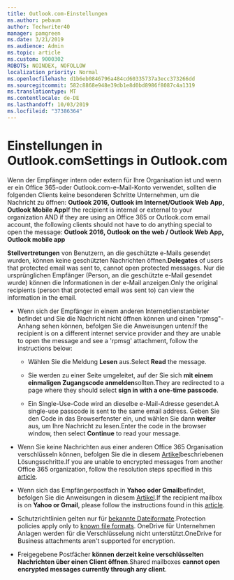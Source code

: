 ```yaml
---
title: Outlook.com-Einstellungen
ms.author: pebaum
author: Techwriter40
manager: pamgreen
ms.date: 3/21/2019
ms.audience: Admin
ms.topic: article
ms.custom: 9000302
ROBOTS: NOINDEX, NOFOLLOW
localization_priority: Normal
ms.openlocfilehash: d1b6eb0846796a484cd60335737a3ecc373266dd
ms.sourcegitcommit: 582c8868e948e39db1e8d0bd8986f8087c4a1319
ms.translationtype: MT
ms.contentlocale: de-DE
ms.lasthandoff: 10/03/2019
ms.locfileid: "37386364"
---
```

# <a name="settings-in-outlookcom"></a><span data-ttu-id="5e316-102">Einstellungen in Outlook.com</span><span class="sxs-lookup"><span data-stu-id="5e316-102">Settings in Outlook.com</span></span>

<span data-ttu-id="5e316-103">Wenn der Empfänger intern oder extern für Ihre Organisation ist und wenn er ein Office 365-oder Outlook.com-e-Mail-Konto verwendet, sollten die folgenden Clients keine besonderen Schritte Unternehmen, um die Nachricht zu öffnen: **Outlook 2016, Outlook im Internet/Outlook Web App, Outlook Mobile App**</span><span class="sxs-lookup"><span data-stu-id="5e316-103">If the recipient is internal or external to your organization AND if they are using an Office 365 or Outlook.com email account, the following clients should not have to do anything special to open the message: **Outlook 2016, Outlook on the web / Outlook Web App, Outlook mobile app**</span></span>

<span data-ttu-id="5e316-104">**Stellvertretungen** von Benutzern, an die geschützte e-Mails gesendet wurden, können keine geschützten Nachrichten öffnen.</span><span class="sxs-lookup"><span data-stu-id="5e316-104">**Delegates** of users that protected email was sent to, cannot open protected messages.</span></span> <span data-ttu-id="5e316-105">Nur die ursprünglichen Empfänger (Person, an die geschützte e-Mail gesendet wurde) können die Informationen in der e-Mail anzeigen.</span><span class="sxs-lookup"><span data-stu-id="5e316-105">Only the original recipients (person that protected email was sent to) can view the information in the email.</span></span>

- <span data-ttu-id="5e316-106">Wenn sich der Empfänger in einem anderen Internetdienstanbieter befindet und Sie&nbsp;die Nachricht nicht öffnen können und einen "rpmsg"-Anhang sehen können, befolgen Sie die Anweisungen unten:</span><span class="sxs-lookup"><span data-stu-id="5e316-106">If the recipient is on a different internet service provider and they are&nbsp;unable to open the message and see a 'rpmsg' attachment, follow the instructions below:</span></span>
    
    - <span data-ttu-id="5e316-107">Wählen Sie die Meldung **Lesen** aus.</span><span class="sxs-lookup"><span data-stu-id="5e316-107">Select **Read** the message.</span></span>
    
    - <span data-ttu-id="5e316-108">Sie werden zu einer Seite umgeleitet, auf der Sie sich **mit einem einmaligen Zugangscode anmelden**sollten.</span><span class="sxs-lookup"><span data-stu-id="5e316-108">They are redirected to a page where they should select **sign in with a one-time passcode**.</span></span>
    
    - <span data-ttu-id="5e316-109">Ein Single-Use-Code wird an dieselbe e-Mail-Adresse gesendet.</span><span class="sxs-lookup"><span data-stu-id="5e316-109">A single-use passcode is sent to the same email address.</span></span> <span data-ttu-id="5e316-110">Geben Sie den Code in das Browserfenster ein, und wählen Sie dann **weiter** aus, um Ihre Nachricht zu lesen.</span><span class="sxs-lookup"><span data-stu-id="5e316-110">Enter the code in the browser window, then select **Continue** to read your message.</span></span>

- <span data-ttu-id="5e316-111">Wenn Sie keine Nachrichten aus einer anderen Office 365 Organisation verschlüsseln können, befolgen Sie die in diesem [Artikel](https://support.office.com/article/known-issues-opening-irm-protected-emails-sent-from-users-in-other-office-365-organizations-0dec0593-a05d-4aa2-8445-9311ebab3164)beschriebenen Lösungsschritte.</span><span class="sxs-lookup"><span data-stu-id="5e316-111">If you are unable to encrypted messages from another Office 365 organization, follow the resolution steps specified in this [article](https://support.office.com/article/known-issues-opening-irm-protected-emails-sent-from-users-in-other-office-365-organizations-0dec0593-a05d-4aa2-8445-9311ebab3164).</span></span>

- <span data-ttu-id="5e316-112">Wenn sich das Empfängerpostfach in **Yahoo oder Gmail**befindet, befolgen Sie</span> die Anweisungen in diesem [Artikel](https://support.office.com/article/how-do-i-open-a-protected-message-1157a286-8ecc-4b1e-ac43-2a608fbf3098).</span><span class="sxs-lookup"><span data-stu-id="5e316-112">If the recipient mailbox is on **Yahoo or Gmail**, please follow the instructions</span> found in this [article](https://support.office.com/article/how-do-i-open-a-protected-message-1157a286-8ecc-4b1e-ac43-2a608fbf3098).</span></span>

- <span data-ttu-id="5e316-113">Schutzrichtlinien gelten nur für [bekannte Dateiformate](https://docs.microsoft.com/azure/information-protection/rms-client/client-admin-guide-file-types).</span><span class="sxs-lookup"><span data-stu-id="5e316-113">Protection policies apply only to [known file formats](https://docs.microsoft.com/azure/information-protection/rms-client/client-admin-guide-file-types).</span></span> <span data-ttu-id="5e316-114">OneDrive für Unternehmen Anlagen werden für die Verschlüsselung nicht unterstützt.</span><span class="sxs-lookup"><span data-stu-id="5e316-114">OneDrive for Business attachments aren't supported for encryption.</span></span>

- <span data-ttu-id="5e316-115">Freigegebene Postfächer **können derzeit keine verschlüsselten Nachrichten über einen Client öffnen**.</span><span class="sxs-lookup"><span data-stu-id="5e316-115">Shared mailboxes **cannot open encrypted messages currently through any client**.</span></span> 
